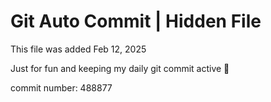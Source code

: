 # Git Auto Commit | Hidden File

This file was added Feb 12, 2025

Just for fun and keeping my daily git commit active 🤪

commit number: 488877
